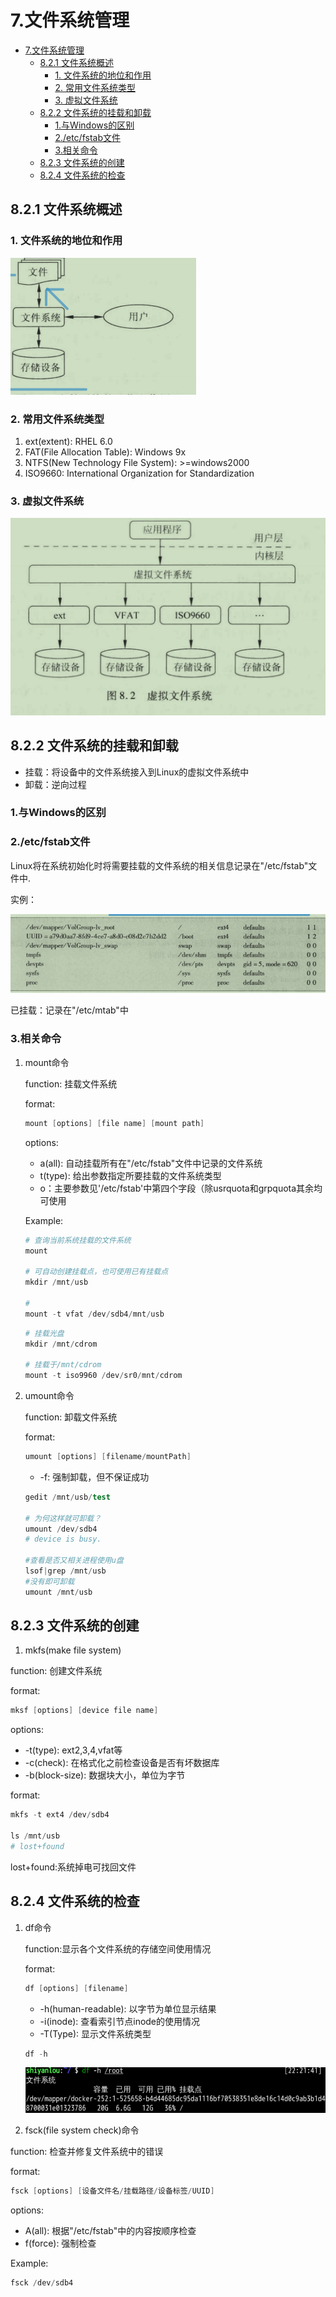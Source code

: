 # 7.文件系统管理

- [7.文件系统管理](#7文件系统管理)
  - [8.2.1 文件系统概述](#821-文件系统概述)
    - [1. 文件系统的地位和作用](#1-文件系统的地位和作用)
    - [2. 常用文件系统类型](#2-常用文件系统类型)
    - [3. 虚拟文件系统](#3-虚拟文件系统)
  - [8.2.2 文件系统的挂载和卸载](#822-文件系统的挂载和卸载)
    - [1.与Windows的区别](#1与windows的区别)
    - [2./etc/fstab文件](#2etcfstab文件)
    - [3.相关命令](#3相关命令)
  - [8.2.3 文件系统的创建](#823-文件系统的创建)
  - [8.2.4 文件系统的检查](#824-文件系统的检查)

## 8.2.1 文件系统概述

### 1. 文件系统的地位和作用

![20211214205104](https://raw.githubusercontent.com/Logible/Image/main/note_image/20211214205104.png)

### 2. 常用文件系统类型

1. ext(extent): RHEL 6.0
2. FAT(File Allocation Table): Windows 9x
3. NTFS(New Technology File System): >=windows2000
4. ISO9660: International Organization for Standardization

### 3. 虚拟文件系统

![20211214205515](https://raw.githubusercontent.com/Logible/Image/main/note_image/20211214205515.png)

## 8.2.2 文件系统的挂载和卸载

- 挂载：将设备中的文件系统接入到Linux的虚拟文件系统中
- 卸载：逆向过程

### 1.与Windows的区别

### 2./etc/fstab文件

Linux将在系统初始化时将需要挂载的文件系统的相关信息记录在"/etc/fstab"文件中.

实例：

![20211214211124](https://raw.githubusercontent.com/Logible/Image/main/note_image/20211214211124.png)

已挂载：记录在"/etc/mtab"中

### 3.相关命令

1. mount命令

    function: 挂载文件系统

    format:

    ```s
    mount [options] [file name] [mount path]
    ```

    options:

    - a(all): 自动挂载所有在"/etc/fstab"文件中记录的文件系统
    - t(type): 给出参数指定所要挂载的文件系统类型
    - o：主要参数见'/etc/fstab'中第四个字段（除usrquota和grpquota其余均可使用

    Example:

    ```s
    # 查询当前系统挂载的文件系统
    mount

    # 可自动创建挂载点，也可使用已有挂载点
    mkdir /mnt/usb 

    # 
    mount -t vfat /dev/sdb4/mnt/usb
    ```

    ```s
    # 挂载光盘
    mkdir /mnt/cdrom

    # 挂载于/mnt/cdrom
    mount -t iso9960 /dev/sr0/mnt/cdrom
    ```

2. umount命令

    function: 卸载文件系统

    format:

    ```s
    umount [options] [filename/mountPath]
    ```

    - -f: 强制卸载，但不保证成功

    ```s
    gedit /mnt/usb/test

    # 为何这样就可卸载？
    umount /dev/sdb4
    # device is busy.

    #查看是否又相关进程使用u盘
    lsof|grep /mnt/usb
    #没有即可卸载
    umount /mnt/usb
    ```

## 8.2.3 文件系统的创建

1. mkfs(make file system)

function: 创建文件系统

format:

```s
mksf [options] [device file name]
```

options:

- -t(type): ext2,3,4,vfat等
- -c(check): 在格式化之前检查设备是否有坏数据库
- -b(block-size): 数据块大小，单位为字节

format:

```s
mkfs -t ext4 /dev/sdb4

ls /mnt/usb
# lost+found
```

lost+found:系统掉电可找回文件

## 8.2.4 文件系统的检查

1. df命令

    function:显示各个文件系统的存储空间使用情况

    format:

    ```s
    df [options] [filename]
    ```

    - -h(human-readable): 以字节为单位显示结果
    - -i(inode): 查看索引节点inode的使用情况
    - -T(Type): 显示文件系统类型

    ```s
    df -h
    ```

    ![20211214222207](https://raw.githubusercontent.com/Logible/Image/main/note_image/20211214222207.png)

2. fsck(file system check)命令

function: 检查并修复文件系统中的错误

format:

```s
fsck [options] [设备文件名/挂载路径/设备标签/UUID]
```

options:

- A(all): 根据"/etc/fstab"中的内容按顺序检查
- f(force): 强制检查

Example:

```s
fsck /dev/sdb4
```
